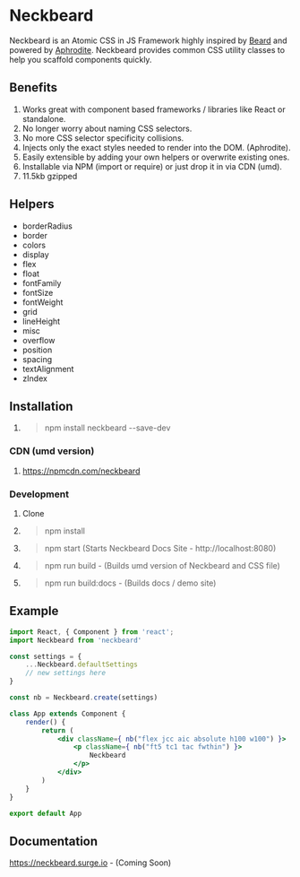 # Neckbeard
Neckbeard is an Atomic CSS in JS Framework highly inspired by [Beard](http://www.buildwithbeard.com) and powered by [Aphrodite](https://github.com/Khan/aphrodite). Neckbeard provides common CSS utility classes to help you scaffold components quickly.

## Benefits
1. Works great with component based frameworks / libraries like React or standalone.
2. No longer worry about naming CSS selectors.
3. No more CSS selector specificity collisions.
4. Injects only the exact styles needed to render into the DOM. (Aphrodite).
5. Easily extensible by adding your own helpers or overwrite existing ones.
6. Installable via NPM (import or require) or just drop it in via CDN (umd).
7. 11.5kb gzipped

## Helpers
* borderRadius
* border
* colors
* display
* flex
* float
* fontFamily
* fontSize
* fontWeight
* grid
* lineHeight
* misc
* overflow
* position
* spacing
* textAlignment
* zIndex

## Installation
1. > npm install neckbeard --save-dev

### CDN (umd version)
1. https://npmcdn.com/neckbeard

### Development
1. Clone
2. > npm install
3. > npm start (Starts Neckbeard Docs Site - http://localhost:8080)
4. > npm run build - (Builds umd version of Neckbeard and CSS file)
5. > npm run build:docs - (Builds docs / demo site)

## Example
``` jsx
import React, { Component } from 'react';
import Neckbeard from 'neckbeard'

const settings = {
    ...Neckbeard.defaultSettings
    // new settings here
}

const nb = Neckbeard.create(settings)

class App extends Component {
    render() {
        return (
            <div className={ nb("flex jcc aic absolute h100 w100") }>
                <p className={ nb("ft5 tc1 tac fwthin") }>
                    Neckbeard
                </p>
            </div>
        )
    }
}

export default App
```
## Documentation
https://neckbeard.surge.io - (Coming Soon)
